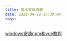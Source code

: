 ```yaml
---
title: 技术文章收藏
date: 2021-04-28 17:39:04
tags:
---
```

[windows安装npm和vue教程](https://www.cnblogs.com/jianguo221/p/11487532.html)
